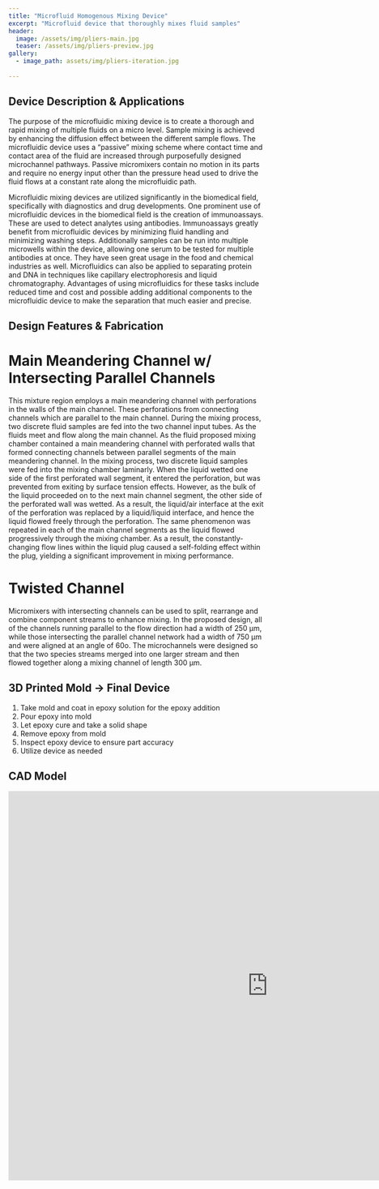 ```yaml
---
title: "Microfluid Homogenous Mixing Device"
excerpt: "Microfluid device that thoroughly mixes fluid samples"
header:
  image: /assets/img/pliers-main.jpg
  teaser: /assets/img/pliers-preview.jpg
gallery:
  - image_path: assets/img/pliers-iteration.jpg
   
---
```



## Device Description & Applications
The purpose of the microfluidic mixing device is to create a thorough and rapid mixing of multiple fluids on a micro level. Sample mixing is achieved by enhancing the diffusion effect between the different sample flows. The microfluidic device uses a “passive” mixing scheme where contact time and contact area of the fluid are increased through purposefully designed microchannel pathways. Passive micromixers contain no motion in its parts and require no energy input other than the pressure head used to drive the fluid flows at a constant rate along the microfluidic path.

Microfluidic mixing devices are utilized significantly in the biomedical field, specifically with diagnostics and drug developments. One prominent use of microfluidic devices in the biomedical field is the creation of immunoassays. These are used to detect analytes using antibodies. Immunoassays greatly benefit from microfluidic devices by minimizing fluid handling and minimizing washing steps. Additionally samples can be run into multiple microwells within the device, allowing one serum to be tested for multiple antibodies at once. They have seen great usage in the food and chemical industries as well. Microfluidics can also be applied to separating protein and DNA in techniques like capillary electrophoresis and liquid chromatography. Advantages of using microfluidics for these tasks include reduced time and cost and possible adding additional components to the microfluidic device to make the separation that much easier and precise. 

## Design Features & Fabrication
# Main Meandering Channel w/ Intersecting Parallel Channels
This mixture region employs a main meandering channel with perforations in the walls of the main channel. These perforations from connecting channels which are parallel to the main channel. During the mixing process, two discrete fluid samples are fed into the two channel input tubes. As the fluids meet and flow along the main channel. As the fluid proposed mixing chamber contained a main meandering channel with perforated walls that formed connecting channels between parallel segments of the main meandering channel. In the mixing process, two discrete liquid samples were fed into the mixing chamber laminarly. When the liquid wetted one side of the first perforated wall segment, it entered the perforation, but was prevented from exiting by surface tension effects. However, as the bulk of the liquid proceeded on to the next main channel segment, the other side of the perforated wall was wetted. As a result, the liquid/air interface at the exit of the perforation was replaced by a liquid/liquid interface, and hence the liquid flowed freely through the perforation. The same phenomenon was repeated in each of the main channel segments as the liquid flowed progressively through the mixing chamber. As a result, the constantly-changing flow lines within the liquid plug caused a self-folding effect within the plug, yielding a significant improvement in mixing performance.

# Twisted Channel
Micromixers with intersecting channels can be used to split, rearrange and combine component streams to enhance mixing. In the proposed design, all of the channels running parallel to the flow direction had a width of 250 μm, while those intersecting the parallel channel network had a width of 750 μm and were aligned at an angle of 60o. The microchannels were designed so that the two species streams merged into one larger stream and then flowed together along a mixing channel of length 300 μm.


## 3D Printed Mold -> Final Device
 1.   Take mold and coat in epoxy solution for the epoxy addition
 2.   Pour epoxy into mold
 3.   Let epoxy cure and take a solid shape
 4.   Remove epoxy from mold 
 5.   Inspect epoxy device to ensure part accuracy
 6.   Utilize device as needed

## CAD Model
<iframe src="https://vanderbilt643.autodesk360.com/shares/public/SH35dfcQT936092f0e436ef03eacbd3864ff?mode=embed" width="1024" height="768" allowfullscreen="true" webkitallowfullscreen="true" mozallowfullscreen="true"  frameborder="0"></iframe>
